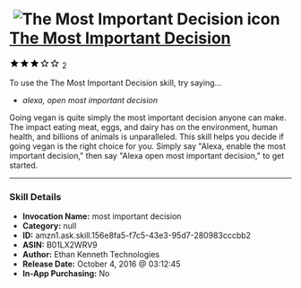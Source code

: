 # &nbsp;<img src="skill_icon" alt="The Most Important Decision icon" width="36"> [The Most Important Decision](http://alexa.amazon.com/#skills/amzn1.ask.skill.156e8fa5-f7c5-43e3-95d7-280983cccbb2)
![3 stars](../../images/ic_star_black_18dp_1x.png)![3 stars](../../images/ic_star_black_18dp_1x.png)![3 stars](../../images/ic_star_black_18dp_1x.png)![3 stars](../../images/ic_star_border_black_18dp_1x.png)![3 stars](../../images/ic_star_border_black_18dp_1x.png) 2

To use the The Most Important Decision skill, try saying...

* *alexa, open most important decision*

Going vegan is quite simply the most important decision anyone can make. The impact eating meat, eggs, and dairy has on the environment, human health, and billions of animals is unparalleled. This skill helps you decide if going vegan is the right choice for you. Simply say "Alexa, enable the most important decision," then say "Alexa open most important decision," to get started.

***

### Skill Details

* **Invocation Name:** most important decision
* **Category:** null
* **ID:** amzn1.ask.skill.156e8fa5-f7c5-43e3-95d7-280983cccbb2
* **ASIN:** B01LX2WRV9
* **Author:** Ethan Kenneth Technologies
* **Release Date:** October 4, 2016 @ 03:12:45
* **In-App Purchasing:** No

